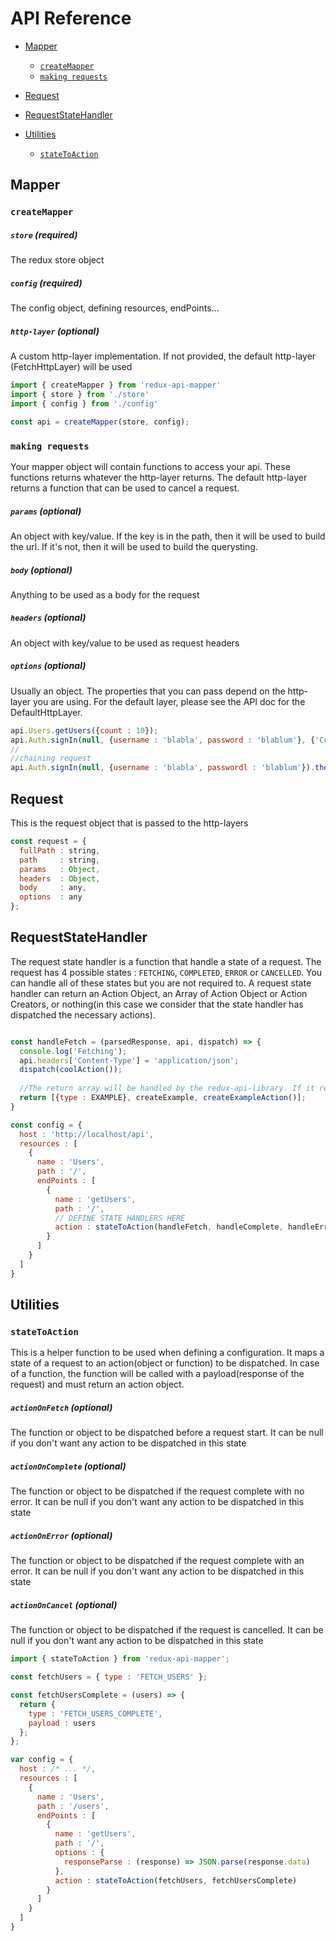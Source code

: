 # API Reference

- [Mapper](#mapper)
  - [`createMapper`](#createMapper)
  - [`making requests`](#makingRequests)
  
- [Request](#request)   
 
- [RequestStateHandler](#requestStateHandler)
          
- [Utilities](#utilities)
  - [`stateToAction`](#stateToAction)

## Mapper

### `createMapper`
##### `store` (required)
The redux store object

##### `config` (required)
The config object, defining resources, endPoints...

##### `http-layer` (optional)
A custom http-layer implementation. If not provided, the default http-layer (FetchHttpLayer) will be used

```js
import { createMapper } from 'redux-api-mapper'
import { store } from './store'
import { config } from './config'

const api = createMapper(store, config);
```

### `making requests`
Your mapper object will contain functions to access your api.
These functions returns whatever the http-layer returns. The default http-layer returns a function that can be used to cancel a request.

##### `params` (optional)
An object with key/value. If the key is in the path, then it will be used to build the url. If it's not, then it will be used to build the querysting.

##### `body` (optional)
Anything to be used as a body for the request

##### `headers` (optional)
An object with key/value to be used as request headers

##### `options` (optional)
Usually an object. The properties that you can pass depend on the http-layer you are using. For the default layer, please see the API doc for the DefaultHttpLayer.

```js
api.Users.getUsers({count : 10});
api.Auth.signIn(null, {username : 'blabla', password : 'blablum'}, {'Content-Type' : 'application/json'});
//
//chaining request
api.Auth.signIn(null, {username : 'blabla', passwordl : 'blablum'}).then(api.Users.getUsers());
```

## Request
This is the request object that is passed to the http-layers

```js
const request = {
  fullPath : string, 
  path     : string, 
  params   : Object, 
  headers  : Object, 
  body     : any, 
  options  : any
};
```

## RequestStateHandler
The request state handler is a function that handle a state of a request. The request has 4 possible states : `FETCHING`, `COMPLETED`, `ERROR` or `CANCELLED`. You can handle all of these states but you are not required to.
A request state handler can return an Action Object, an Array of Action Object or Action Creators, or nothing(in this case we consider that the state handler has dispatched the necessary actions).

```js

const handleFetch = (parsedResponse, api, dispatch) => {
  console.log('Fetching');
  api.headers['Content-Type'] = 'application/json';
  dispatch(coolAction());
  
  //The return array will be handled by the redux-api-library. If it returns an object, it will dispatch to the store
  return [{type : EXAMPLE}, createExample, createExampleAction()];
}

const config = {
  host : 'http://localhost/api',
  resources : [
    {
      name : 'Users',
      path : '/',
      endPoints : [
        {
          name : 'getUsers',
          path : '/',
          // DEFINE STATE HANDLERS HERE
          action : stateToAction(handleFetch, handleComplete, handleError, handleCancelled)
        }
      ]
    }
  ]
}

``` 

## Utilities

### `stateToAction`

This is a helper function to be used when defining a configuration. It maps a state of a request to an action(object or function) to be dispatched. In case of a function, the function will be called with a payload(response of the request) and must return an action object.

##### `actionOnFetch` (optional)
The function or object to be dispatched before a request start. It can be null if you don't want any action to be dispatched in this state

##### `actionOnComplete` (optional)
The function or object to be dispatched if the request complete with no error. It can be null if you don't want any action to be dispatched in this state

##### `actionOnError` (optional)
The function or object to be dispatched if the request complete with an error. It can be null if you don't want any action to be dispatched in this state

##### `actionOnCancel` (optional)
The function or object to be dispatched if the request is cancelled. It can be null if you don't want any action to be dispatched in this state

```js
import { stateToAction } from 'redux-api-mapper';

const fetchUsers = { type : 'FETCH_USERS' };

const fetchUsersComplete = (users) => {
  return {
    type : 'FETCH_USERS_COMPLETE',
    payload : users
  };
};

var config = {
  host : /* ... */,
  resources : [
    {
      name : 'Users',
      path : '/users',
      endPoints : [
        {
          name : 'getUsers',
          path : '/',
          options : {
            responseParse : (response) => JSON.parse(response.data)
          },
          action : stateToAction(fetchUsers, fetchUsersComplete)
        }
      ]
    }
  ]
}
```
